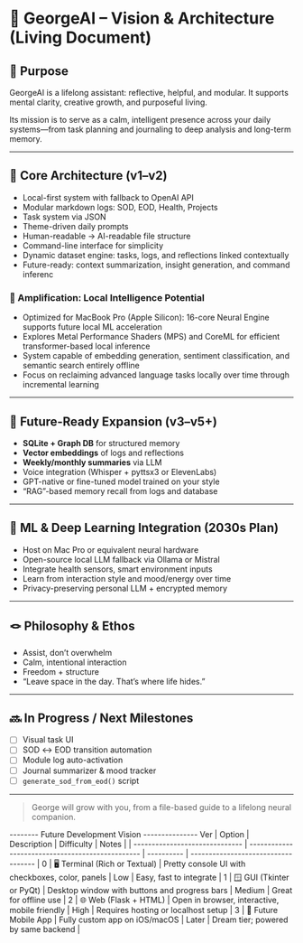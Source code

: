 # 🤖 GeorgeAI – Vision & Architecture (Living Document)

## 🌟 Purpose
GeorgeAI is a lifelong assistant: reflective, helpful, and modular. It supports mental clarity, creative growth, and purposeful living.

Its mission is to serve as a calm, intelligent presence across your daily systems—from task planning and journaling to deep analysis and long-term memory.

---

## 🧱 Core Architecture (v1–v2)
- Local-first system with fallback to OpenAI API
- Modular markdown logs: SOD, EOD, Health, Projects
- Task system via JSON
- Theme-driven daily prompts
- Human-readable → AI-readable file structure
- Command-line interface for simplicity
- Dynamic dataset engine: tasks, logs, and reflections linked contextually
- Future-ready: context summarization, insight generation, and command inferenc
  
### 🧠 Amplification: Local Intelligence Potential
- Optimized for MacBook Pro (Apple Silicon): 16-core Neural Engine supports future local ML acceleration
- Explores Metal Performance Shaders (MPS) and CoreML for efficient transformer-based local inference
- System capable of embedding generation, sentiment classification, and semantic search entirely offline
- Focus on reclaiming advanced language tasks locally over time through incremental learning
  

---

## 🔄 Future-Ready Expansion (v3–v5+)
- **SQLite + Graph DB** for structured memory
- **Vector embeddings** of logs and reflections
- **Weekly/monthly summaries** via LLM
- Voice integration (Whisper + pyttsx3 or ElevenLabs)
- GPT-native or fine-tuned model trained on your style
- “RAG”-based memory recall from logs and database

---

## 🧠 ML & Deep Learning Integration (2030s Plan)
- Host on Mac Pro or equivalent neural hardware
- Open-source local LLM fallback via Ollama or Mistral
- Integrate health sensors, smart environment inputs
- Learn from interaction style and mood/energy over time
- Privacy-preserving personal LLM + encrypted memory

---

## 🪢 Philosophy & Ethos
- Assist, don’t overwhelm
- Calm, intentional interaction
- Freedom + structure
- “Leave space in the day. That’s where life hides.”

---

## 🔜 In Progress / Next Milestones
- [ ] Visual task UI
- [ ] SOD ↔ EOD transition automation
- [ ] Module log auto-activation
- [ ] Journal summarizer & mood tracker
- [ ] `generate_sod_from_eod()` script

---

> George will grow with you, from a file-based guide to a lifelong neural companion.


-------- Future Development Vision ---------------
Ver | Option                         | Description                                      | Difficulty |   Notes                            |
    | ------------------------------ | ------------------------------------------------ | ---------- | ----------------------------------- |
  0 | 🖥️ Terminal (Rich or Textual)  | Pretty console UI with checkboxes, color, panels | Low        | Easy, fast to integrate             |
  1 | 🪟 GUI (Tkinter or PyQt)       | Desktop window with buttons and progress bars    | Medium     | Great for offline use               |
  2 | 🌐 Web (Flask + HTML)          | Open in browser, interactive, mobile friendly    | High       | Requires hosting or localhost setup |
  3 | 📱 Future Mobile App           | Fully custom app on iOS/macOS                    | Later      | Dream tier; powered by same backend |
